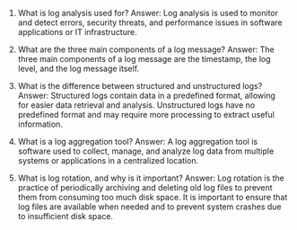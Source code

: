 1. What is log analysis used for?
Answer: Log analysis is used to monitor and detect errors, security threats, and performance issues in software applications or IT infrastructure.

2. What are the three main components of a log message?
Answer: The three main components of a log message are the timestamp, the log level, and the log message itself.

3. What is the difference between structured and unstructured logs?
Answer: Structured logs contain data in a predefined format, allowing for easier data retrieval and analysis. Unstructured logs have no predefined format and may require more processing to extract useful information.

4. What is a log aggregation tool?
Answer: A log aggregation tool is software used to collect, manage, and analyze log data from multiple systems or applications in a centralized location.

5. What is log rotation, and why is it important?
Answer: Log rotation is the practice of periodically archiving and deleting old log files to prevent them from consuming too much disk space. It is important to ensure that log files are available when needed and to prevent system crashes due to insufficient disk space.